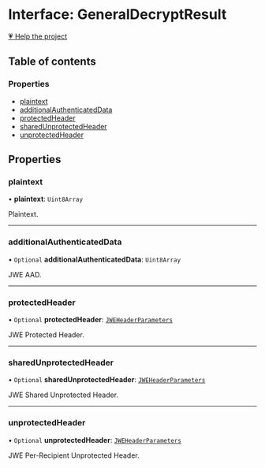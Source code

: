 # Interface: GeneralDecryptResult

[💗 Help the project](https://github.com/sponsors/panva)

## Table of contents

### Properties

- [plaintext](types.GeneralDecryptResult.md#plaintext)
- [additionalAuthenticatedData](types.GeneralDecryptResult.md#additionalauthenticateddata)
- [protectedHeader](types.GeneralDecryptResult.md#protectedheader)
- [sharedUnprotectedHeader](types.GeneralDecryptResult.md#sharedunprotectedheader)
- [unprotectedHeader](types.GeneralDecryptResult.md#unprotectedheader)

## Properties

### plaintext

• **plaintext**: `Uint8Array`

Plaintext.

___

### additionalAuthenticatedData

• `Optional` **additionalAuthenticatedData**: `Uint8Array`

JWE AAD.

___

### protectedHeader

• `Optional` **protectedHeader**: [`JWEHeaderParameters`](types.JWEHeaderParameters.md)

JWE Protected Header.

___

### sharedUnprotectedHeader

• `Optional` **sharedUnprotectedHeader**: [`JWEHeaderParameters`](types.JWEHeaderParameters.md)

JWE Shared Unprotected Header.

___

### unprotectedHeader

• `Optional` **unprotectedHeader**: [`JWEHeaderParameters`](types.JWEHeaderParameters.md)

JWE Per-Recipient Unprotected Header.
